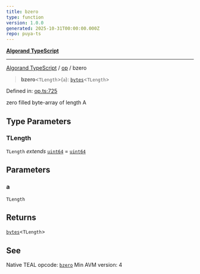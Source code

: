 ```yaml
---
title: bzero
type: function
version: 1.0.0
generated: 2025-10-31T00:00:00.000Z
repo: puya-ts
---
```


[**Algorand TypeScript**](/reference/algorand-typescript/api/readme/)

---

[Algorand TypeScript](docs/_md/modules) / [op](docs/_md/op/README) / bzero

> **bzero**\<`TLength`\>(`a`): [`bytes`](/reference/algorand-typescript/api/index/type-aliases/bytes/)\<`TLength`\>

Defined in: [op.ts:725](https://github.com/algorandfoundation/puya-ts/blob/main/packages/algo-ts/src/op.ts#L725)

zero filled byte-array of length A

## Type Parameters

### TLength

`TLength` _extends_ [`uint64`](/reference/algorand-typescript/api/index/type-aliases/uint64/) = [`uint64`](/reference/algorand-typescript/api/index/type-aliases/uint64/)

## Parameters

### a

`TLength`

## Returns

[`bytes`](/reference/algorand-typescript/api/index/type-aliases/bytes/)\<`TLength`\>

## See

Native TEAL opcode: [`bzero`](https://dev.algorand.co/reference/algorand-teal/opcodes#bzero)
Min AVM version: 4
